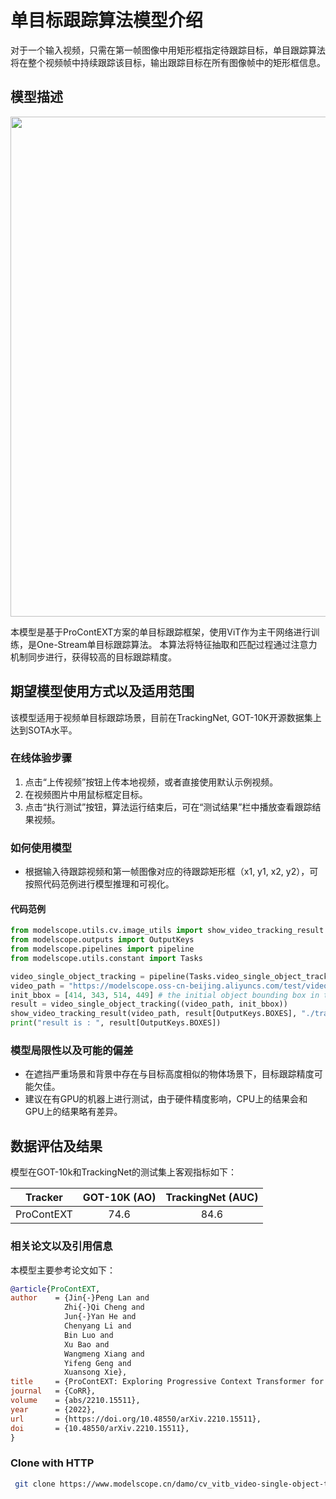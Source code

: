 # <OSTrack>单目标跟踪算法模型介绍
对于一个输入视频，只需在第一帧图像中用矩形框指定待跟踪目标，单目跟踪算法将在整个视频帧中持续跟踪该目标，输出跟踪目标在所有图像帧中的矩形框信息。

## 模型描述
<img src="resources/ProContEXT_framework.jpg" width="800" >

本模型是基于ProContEXT方案的单目标跟踪框架，使用ViT作为主干网络进行训练，是One-Stream单目标跟踪算法。
本算法将特征抽取和匹配过程通过注意力机制同步进行，获得较高的目标跟踪精度。

## 期望模型使用方式以及适用范围

该模型适用于视频单目标跟踪场景，目前在TrackingNet, GOT-10K开源数据集上达到SOTA水平。

### 在线体验步骤

1. 点击“上传视频”按钮上传本地视频，或者直接使用默认示例视频。
2. 在视频图片中用鼠标框定目标。
3. 点击“执行测试”按钮，算法运行结束后，可在“测试结果”栏中播放查看跟踪结果视频。

### 如何使用模型

- 根据输入待跟踪视频和第一帧图像对应的待跟踪矩形框（x1, y1, x2, y2），可按照代码范例进行模型推理和可视化。

#### 代码范例
```python
from modelscope.utils.cv.image_utils import show_video_tracking_result
from modelscope.outputs import OutputKeys
from modelscope.pipelines import pipeline
from modelscope.utils.constant import Tasks

video_single_object_tracking = pipeline(Tasks.video_single_object_tracking, model='damo/cv_vitb_video-single-object-tracking_procontext')
video_path = "https://modelscope.oss-cn-beijing.aliyuncs.com/test/videos/dog.avi"
init_bbox = [414, 343, 514, 449] # the initial object bounding box in the first frame [x1, y1, x2, y2]
result = video_single_object_tracking((video_path, init_bbox))
show_video_tracking_result(video_path, result[OutputKeys.BOXES], "./tracking_result.avi")
print("result is : ", result[OutputKeys.BOXES])
```

### 模型局限性以及可能的偏差
- 在遮挡严重场景和背景中存在与目标高度相似的物体场景下，目标跟踪精度可能欠佳。
- 建议在有GPU的机器上进行测试，由于硬件精度影响，CPU上的结果会和GPU上的结果略有差异。


## 数据评估及结果
模型在GOT-10k和TrackingNet的测试集上客观指标如下：

| Tracker     | GOT-10K (AO) | TrackingNet (AUC) |
|:-----------:|:------------:|:-----------:|
| ProContEXT | 74.6         | 84.6        |

### 相关论文以及引用信息
本模型主要参考论文如下：

```BibTeX
@article{ProContEXT,
author    = {Jin{-}Peng Lan and
            Zhi{-}Qi Cheng and
            Jun{-}Yan He and
            Chenyang Li and
            Bin Luo and
            Xu Bao and
            Wangmeng Xiang and
            Yifeng Geng and
            Xuansong Xie},
title     = {ProContEXT: Exploring Progressive Context Transformer for Tracking},
journal   = {CoRR},
volume    = {abs/2210.15511},
year      = {2022},
url       = {https://doi.org/10.48550/arXiv.2210.15511},
doi       = {10.48550/arXiv.2210.15511},
}
```

### Clone with HTTP
```bash
 git clone https://www.modelscope.cn/damo/cv_vitb_video-single-object-tracking_procontext.git
```
